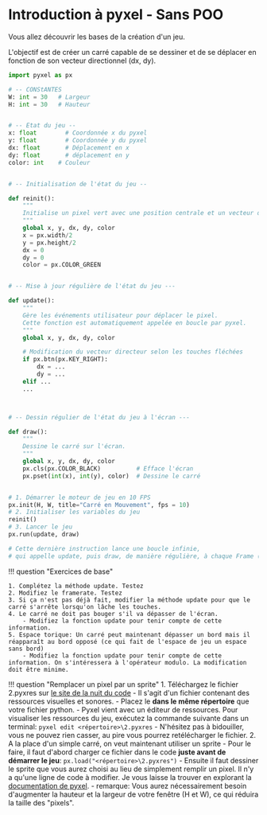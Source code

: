 # Introduction à pyxel - Sans POO

Vous allez découvrir les bases de la création d'un jeu.

L'objectif est de créer un carré capable de se dessiner et de se déplacer en fonction de son vecteur directionnel (dx, dy).


```python
import pyxel as px

# -- CONStANTES
W: int = 30   # Largeur
H: int = 30   # Hauteur


# -- Etat du jeu --
x: float        # Coordonnée x du pyxel
y: float        # Coordonnée y du pyxel 
dx: float       # Déplacement en x
dy: float       # déplacement en y
color: int    # Couleur


# -- Initialisation de l'état du jeu -- 

def reinit():
    """
    Initialise un pixel vert avec une position centrale et un vecteur directeur nul.
    """
    global x, y, dx, dy, color
    x = px.width/2 
    y = px.height/2
    dx = 0
    dy = 0
    color = px.COLOR_GREEN


# -- Mise à jour régulière de l'état du jeu ---

def update():
    """
    Gère les événements utilisateur pour déplacer le pixel.
    Cette fonction est automatiquement appelée en boucle par pyxel.
    """
    global x, y, dx, dy, color

    # Modification du vecteur directeur selon les touches fléchées
    if px.btn(px.KEY_RIGHT):
        dx = ...
        dy = ...
    elif ...
    ...



# -- Dessin régulier de l'état du jeu à l'écran ---

def draw():
    """
    Dessine le carré sur l'écran.
    """
    global x, y, dx, dy, color
    px.cls(px.COLOR_BLACK)          # Efface l'écran
    px.pset(int(x), int(y), color)  # Dessine le carré


# 1. Démarrer le moteur de jeu en 10 FPS
px.init(H, W, title="Carré en Mouvement", fps = 10)
# 2. Initialiser les variables du jeu
reinit()
# 3. Lancer le jeu
px.run(update, draw)

# Cette dernière instruction lance une boucle infinie,
# qui appelle update, puis draw, de manière régulière, à chaque Frame (ici 10 fois par seconde)
```

!!! question "Exercices de base"

    1. Complétez la méthode update. Testez
    2. Modifiez le framerate. Testez
    3. Si ça n'est pas déjà fait, modifier la méthode update pour que le carré s'arrête lorsqu'on lâche les touches.
    4. Le carré ne doit pas bouger s'il va dépasser de l'écran.
        - Modifiez la fonction update pour tenir compte de cette information. 
    5. Espace torique: Un carré peut maintenant dépasser un bord mais il réapparaît au bord opposé (ce qui fait de l'espace de jeu un espace sans bord)
        - Modifiez la fonction update pour tenir compte de cette information. On s'intéressera à l'opérateur modulo. La modification doit être minime.


!!! question "Remplacer un pixel par un sprite"
    1. Téléchargez le fichier 2.pyxres sur [le site de la nuit du code](https://depot.nuitducode.net)
        - Il s'agit d'un fichier contenant des ressources visuelles et sonores.
        - Placez le **dans le même répertoire** que votre fichier python.
        - Pyxel vient avec un éditeur de ressources. Pour visualiser les ressources du jeu, exécutez la commande suivante dans un terminal:
            `pyxel edit <répertoire>\2.pyxres`
        - N'hésitez pas à bidouiller, vous ne pouvez rien casser, au pire vous pourrez retélécharger le fichier.
    2. A la place d'un simple carré, on veut maintenant utiliser un sprite
        - Pour le faire, il faut d'abord charger ce fichier dans le code **juste avant de démarrer le jeu**:
            `px.load("<répertoire>\2.pyxres")`
        - Ensuite il faut dessiner le sprite que vous aurez choisi au lieu de simplement remplir un pixel. Il n'y a qu'une ligne de code à modifier. Je vous laisse la trouver en explorant la [documentation de pyxel](https://github.com/kitao/pyxel/blob/main/docs/README.fr.md).
            - remarque: Vous aurez nécessairement besoin d'augmenter la hauteur et la largeur de votre fenêtre (H et W), ce qui réduira la taille des "pixels".

